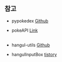 ## 참고

- pypokedex [Github](https://github.com/arnavb/pypokedex)
- pokeAPI [Link](https://pokeapi.co/)<br/><br/>

- hangul-utils [Github](https://github.com/kaniblu/hangul-utils)
- hangulInputBox [tistory](https://joyfulgenie.tistory.com/entry/pygame%EC%97%90%EC%84%9C-%ED%95%9C%EA%B8%80%EC%9E%85%EB%A0%A5-%EC%BB%B4%ED%8F%AC%EB%84%8C%ED%8A%B8-%EB%A7%8C%EB%93%A4%EA%B8%B0)
